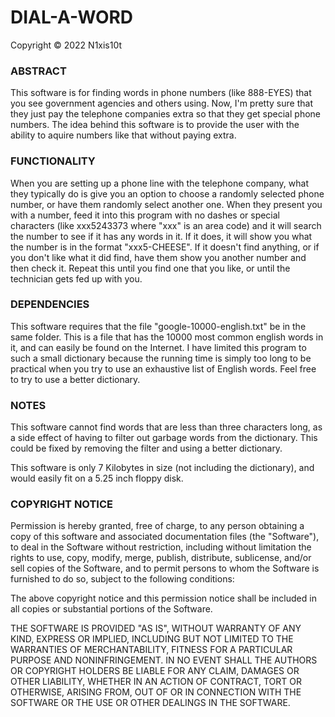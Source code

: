 

# DIAL-A-WORD
Copyright © 2022 N1xis10t


### ABSTRACT

This software is for finding words in phone numbers (like 888-EYES) that
you see government agencies and others using. Now, I'm pretty sure that they
just pay the telephone companies extra so that they get special phone numbers.
The idea behind this software is to provide the user with the ability to
aquire numbers like that without paying extra.


### FUNCTIONALITY

When you are setting up a phone line with the telephone company, what
they typically do is give you an option to choose a randomly selected phone
number, or have them randomly select another one. When they present you with
a number, feed it into this program with no dashes or special characters
(like xxx5243373 where "xxx" is an area code) and it will search the number to
see if it has any words in it. If it does, it will show you what the number
is in the format "xxx5-CHEESE". If it doesn't find anything, or if you don't
like what it did find, have them show you another number and then check it.
Repeat this until you find one that you like, or until the technician gets
fed up with you.


### DEPENDENCIES

This software requires that the file "google-10000-english.txt" be in the same
folder. This is a file that has the 10000 most common english words in it,
and can easily be found on the Internet. I have limited this program to such
a small dictionary because the running time is simply too long to be practical
when you try to use an exhaustive list of English words. Feel free to try to
use a better dictionary.


### NOTES

This software cannot find words that are less than three characters long, as a
side effect of having to filter out garbage words from the dictionary. This
could be fixed by removing the filter and using a better dictionary.

This software is only 7 Kilobytes in size (not including the dictionary),
and would easily fit on a 5.25 inch floppy disk.


### COPYRIGHT NOTICE

Permission is hereby granted, free of charge, to any person obtaining a copy
of this software and associated documentation files (the "Software"), to deal
in the Software without restriction, including without limitation the rights
to use, copy, modify, merge, publish, distribute, sublicense, and/or sell
copies of the Software, and to permit persons to whom the Software is
furnished to do so, subject to the following conditions:

The above copyright notice and this permission notice shall be included in all
copies or substantial portions of the Software.

THE SOFTWARE IS PROVIDED "AS IS", WITHOUT WARRANTY OF ANY KIND, EXPRESS OR
IMPLIED, INCLUDING BUT NOT LIMITED TO THE WARRANTIES OF MERCHANTABILITY,
FITNESS FOR A PARTICULAR PURPOSE AND NONINFRINGEMENT. IN NO EVENT SHALL THE
AUTHORS OR COPYRIGHT HOLDERS BE LIABLE FOR ANY CLAIM, DAMAGES OR OTHER
LIABILITY, WHETHER IN AN ACTION OF CONTRACT, TORT OR OTHERWISE, ARISING FROM,
OUT OF OR IN CONNECTION WITH THE SOFTWARE OR THE USE OR OTHER DEALINGS IN THE
SOFTWARE.

